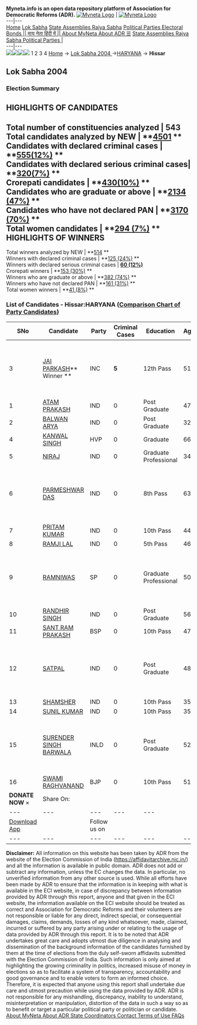 **Myneta.info is an open data repository platform of Association for Democratic Reforms (ADR).**
[![Myneta Logo](https://www.myneta.info/lib/img/myneta-logo.png)](https://www.myneta.info/) | [![Myneta Logo](https://www.myneta.info/lib/img/adr-logo.png)](https://adrindia.org)  
---|---  
[Home](https://www.myneta.info/) [Lok Sabha](https://www.myneta.info/#ls "Lok Sabha") [ State Assemblies ](https://www.myneta.info/#sa "State Assemblies") [Rajya Sabha](https://www.myneta.info/#rs "Rajya Sabha") [Political Parties ](https://www.myneta.info/party "Political Parties") [ Electoral Bonds ](https://www.myneta.info/electoral_bonds "Electoral Bonds") [ || माय नेता हिंदी में || ](https://translate.google.co.in/translate?prev=hp&hl=en&js=y&u=www.myneta.info&sl=en&tl=hi&history_state0=) [ About MyNeta ](https://adrindia.org/content/about-myneta) [ About ADR ](https://adrindia.org/about-adr/who-we-are) [☰](javascript:void\(0\))
[ State Assemblies ](https://www.myneta.info/#sa "State Assemblies") [ Rajya Sabha ](https://www.myneta.info/#rs "Rajya Sabha") [ Political Parties ](https://www.myneta.info/party "Political Parties")
|   
---|---  
![](https://www.myneta.info/lib/img/banner/banner-1.png)![](https://www.myneta.info/lib/img/banner/banner-2.png)![](https://www.myneta.info/lib/img/banner/banner-3.png)![](https://www.myneta.info/lib/img/banner/banner-4.png)
1  2  3  4 
[Home](https://www.myneta.info/) → [Lok Sabha 2004 ](https://www.myneta.info/loksabha2004/)→[HARYANA](https://www.myneta.info/loksabha2004/index.php?action=show_constituencies&state_id=7) → **Hissar**
### 
## Lok Sabha 2004 
###  Election Summary 
HIGHLIGHTS OF CANDIDATES  
---  
Total number of constituencies analyzed |  543   
Total candidates analyzed by NEW | **[4501](https://www.myneta.info/loksabha2004/index.php?action=summary&subAction=candidates_analyzed&sort=candidate#summary) **  
Candidates with declared criminal cases | **[555(12%)](https://www.myneta.info/loksabha2004/index.php?action=summary&subAction=crime&sort=candidate#summary) **  
Candidates with declared serious criminal cases| **[320(7%)](https://www.myneta.info/loksabha2004/index.php?action=summary&subAction=serious_crime&sort=candidate#summary) **  
Crorepati candidates | **[430(10%)](https://www.myneta.info/loksabha2004/index.php?action=summary&subAction=crorepati&sort=candidate#summary) **  
Candidates who are graduate or above | **[2134 (47%)](https://www.myneta.info/loksabha2004/index.php?action=summary&subAction=education&sort=candidate#summary) **  
Candidates who have not declared PAN | **[3170 (70%)](https://www.myneta.info/loksabha2004/index.php?action=summary&subAction=without_pan&sort=candidate#summary) **  
Total women candidates | **[294 (7%)](https://www.myneta.info/loksabha2004/index.php?action=summary&subAction=women_candidate&sort=candidate#summary) **  
HIGHLIGHTS OF WINNERS  
---  
Total winners analyzed by NEW | **[514](https://www.myneta.info/loksabha2004/index.php?action=summary&subAction=winner_analyzed&sort=candidate#summary) **  
Winners with declared criminal cases | **[125 (24%)](https://www.myneta.info/loksabha2004/index.php?action=summary&subAction=winner_crime&sort=candidate#summary) **  
Winners with declared serious criminal cases | **[60 (12%)](https://www.myneta.info/loksabha2004/index.php?action=summary&subAction=winner_serious_crime&sort=candidate#summary)**  
Crorepati winners | **[153 (30%)](https://www.myneta.info/loksabha2004/index.php?action=summary&subAction=winner_crorepati&sort=candidate#summary) **  
Winners who are graduate or above | **[382 (74%)](https://www.myneta.info/loksabha2004/index.php?action=summary&subAction=winner_education&sort=candidate#summary) **  
Winners who have not declared PAN | **[161 (31%)](https://www.myneta.info/loksabha2004/index.php?action=summary&subAction=winner_without_pan&sort=candidate#summary) **  
Total women winners | **[41 (8%)](https://www.myneta.info/loksabha2004/index.php?action=summary&subAction=winner_women&sort=candidate#summary) **  
### List of Candidates - Hissar:HARYANA ([Comparison Chart of Party Candidates](https://www.myneta.info/loksabha2004/comparisonchart.php?constituency_id=150))
SNo | Candidate| Party| Criminal Cases| Education| Age| Total Assets| Liabilities  
---|---|---|---|---|---|---|---  
3  | [JAI PARKASH](https://www.myneta.info/loksabha2004/candidate.php?candidate_id=1236)** Winner ** | INC | **5** | 12th Pass| 51 | ![](https://myneta.info/image_v2.php?myneta_folder=loksabha2004&candidate_id=1236&col=ta) | ![](https://myneta.info/image_v2.php?myneta_folder=loksabha2004&candidate_id=1236&col=lia)  
1  | [ATAM PRAKASH](https://www.myneta.info/loksabha2004/candidate.php?candidate_id=1251) | IND | 0 | Post Graduate| 47 | Rs 20,26,000 ~ 20 Lacs+ | Rs 22,000 ~ 22 Thou+  
2  | [BALWAN ARYA](https://www.myneta.info/loksabha2004/candidate.php?candidate_id=1247) | IND | 0 | Post Graduate| 32 | Rs 12,31,589 ~ 12 Lacs+ | Rs 10,91,728 ~ 10 Lacs+  
4  | [KANWAL SINGH](https://www.myneta.info/loksabha2004/candidate.php?candidate_id=1240) | HVP | 0 | Graduate| 66 | Rs 1,86,16,928 ~ 1 Crore+ | Rs 30,000 ~ 30 Thou+  
5  | [NIRAJ](https://www.myneta.info/loksabha2004/candidate.php?candidate_id=1250) | IND | 0 | Graduate Professional| 34 | Rs 7,24,029 ~ 7 Lacs+ | Rs 0 ~   
6  | [PARMESHWAR DAS](https://www.myneta.info/loksabha2004/candidate.php?candidate_id=1248) | IND | 0 | 8th Pass| 63 | ![](https://myneta.info/image_v2.php?myneta_folder=loksabha2004&candidate_id=1248&col=ta) | ![](https://myneta.info/image_v2.php?myneta_folder=loksabha2004&candidate_id=1248&col=lia)  
7  | [PRITAM KUMAR](https://www.myneta.info/loksabha2004/candidate.php?candidate_id=1249) | IND | 0 | 10th Pass| 44 | Rs 2,68,320 ~ 2 Lacs+ | Rs 0 ~   
8  | [RAMJI LAL](https://www.myneta.info/loksabha2004/candidate.php?candidate_id=1242) | IND | 0 | 5th Pass| 46 | Rs 15,63,000 ~ 15 Lacs+ | Rs 0 ~   
9  | [RAMNIWAS](https://www.myneta.info/loksabha2004/candidate.php?candidate_id=1245) | SP | 0 | Graduate Professional| 50 | ![](https://myneta.info/image_v2.php?myneta_folder=loksabha2004&candidate_id=1245&col=ta) | ![](https://myneta.info/image_v2.php?myneta_folder=loksabha2004&candidate_id=1245&col=lia)  
10  | [RANDHIR SINGH](https://www.myneta.info/loksabha2004/candidate.php?candidate_id=1246) | IND | 0 | Post Graduate| 56 | Rs 1,58,411 ~ 1 Lacs+ | Rs 0 ~   
11  | [SANT RAM PRAKASH](https://www.myneta.info/loksabha2004/candidate.php?candidate_id=1239) | BSP | 0 | 10th Pass| 47 | Rs 12,82,556 ~ 12 Lacs+ | Rs 0 ~   
12  | [SATPAL](https://www.myneta.info/loksabha2004/candidate.php?candidate_id=1243) | IND | 0 | Post Graduate| 48 | ![](https://myneta.info/image_v2.php?myneta_folder=loksabha2004&candidate_id=1243&col=ta) | ![](https://myneta.info/image_v2.php?myneta_folder=loksabha2004&candidate_id=1243&col=lia)  
13  | [SHAMSHER](https://www.myneta.info/loksabha2004/candidate.php?candidate_id=1244) | IND | 0 | 10th Pass| 35 | Rs 62,82,500 ~ 62 Lacs+ | Rs 1,00,000 ~ 1 Lacs+  
14  | [SUNIL KUMAR](https://www.myneta.info/loksabha2004/candidate.php?candidate_id=1241) | IND | 0 | 10th Pass| 35 | Rs 38,275 ~ 38 Thou+ | Rs 0 ~   
15  | [SURENDER SINGH BARWALA](https://www.myneta.info/loksabha2004/candidate.php?candidate_id=1237) | INLD | 0 | Post Graduate| 52 | ![](https://myneta.info/image_v2.php?myneta_folder=loksabha2004&candidate_id=1237&col=ta) | ![](https://myneta.info/image_v2.php?myneta_folder=loksabha2004&candidate_id=1237&col=lia)  
16  | [SWAMI RAGHVANAND](https://www.myneta.info/loksabha2004/candidate.php?candidate_id=1238) | BJP | 0 | 10th Pass| 51 | Rs 36,53,501 ~ 36 Lacs+ | Rs 0 ~   
|  **DONATE NOW** × |  Share On:  | [](https://api.whatsapp.com/send?text=https%3A%2F%2Fmyneta.info%2Fpunjab2022%2Findex.php%3Faction%3Dshow_constituencies%26state_id%3D19) | [](https://www.facebook.com/sharer/sharer.php?u=https%3A%2F%2Fmyneta.info%2Fpunjab2022%2Findex.php%3Faction%3Dshow_constituencies%26state_id%3D19) | [](https://twitter.com/share?url=https%3A%2F%2Fmyneta.info%2Fpunjab2022%2Findex.php%3Faction%3Dshow_constituencies%26state_id%3D19)  
---|---|---|---|---  
| [ Download App ](https://play.google.com/store/apps/details?id=com.webrosoft.myneta1&pcampaignid=pcampaignidMKT-Other-global-all-co-prtnr-py-PartBadge-Mar2515-1) | [](https://play.google.com/store/apps/details?id=com.webrosoft.myneta1&pcampaignid=pcampaignidMKT-Other-global-all-co-prtnr-py-PartBadge-Mar2515-1) |  Follow us on  | [](https://www.facebook.com/adrindia.org/) | [](https://twitter.com/adrspeaks) | [](https://groups.google.com/g/national-election-watch?hl=en&pli=1) | [](https://www.instagram.com/adrspeaks/) | [](https://www.youtube.com/user/adrspeaks) | [](https://sharechat.com/profile/adrspeaks)  
---|---|---|---|---|---|---|---|---  
**Disclaimer:** All information on this website has been taken by ADR from the website of the Election Commission of India (https://affidavitarchive.nic.in/) and all the information is available in public domain. ADR does not add or subtract any information, unless the EC changes the data. In particular, no unverified information from any other source is used. While all efforts have been made by ADR to ensure that the information is in keeping with what is available in the ECI website, in case of discrepancy between information provided by ADR through this report, anyone and that given in the ECI website, the information available on the ECI website should be treated as correct and Association for Democratic Reforms and their volunteers are not responsible or liable for any direct, indirect special, or consequential damages, claims, demands, losses of any kind whatsoever, made, claimed, incurred or suffered by any party arising under or relating to the usage of data provided by ADR through this report. It is to be noted that ADR undertakes great care and adopts utmost due diligence in analysing and dissemination of the background information of the candidates furnished by them at the time of elections from the duly self-sworn affidavits submitted with the Election Commission of India. Such information is only aimed at highlighting the growing criminality in politics, increased misuse of money in elections so as to facilitate a system of transparency, accountability and good governance and to enable voters to form an informed choice. Therefore, it is expected that anyone using this report shall undertake due care and utmost precaution while using the data provided by ADR. ADR is not responsible for any mishandling, discrepancy, inability to understand, misinterpretation or manipulation, distortion of the data in such a way so as to benefit or target a particular political party or politician or candidate. 
[ About MyNeta ](https://adrindia.org/content/about-myneta) [ About ADR ](https://adrindia.org/about-adr/who-we-are) [ State Coordinators ](https://adrindia.org/about-adr/state-coordinators) [ Contact ](https://adrindia.org/contact-us) [ Terms of Use ](https://adrindia.org/content/adr-terms-use) [ FAQs ](https://adrindia.org/content/faqs)
